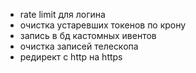 - rate limit для логина
- очистка устаревших токенов по крону
- запись в бд кастомных ивентов
- очистка записей телескопа
- редирект с http на https
